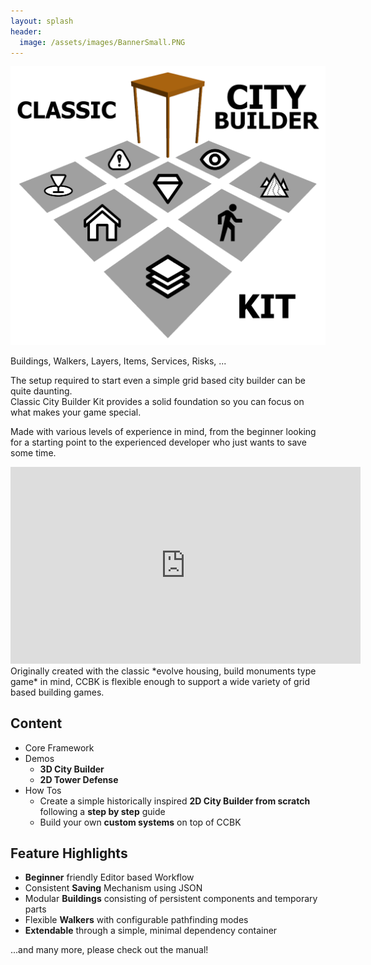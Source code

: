 ```yaml
---
layout: splash
header:
  image: /assets/images/BannerSmall.PNG
---
```


![Logo](/assets/images/logo.png)

Buildings, Walkers, Layers, Items, Services, Risks, ...

The setup required to start even a simple grid based city builder can be quite daunting.  
Classic City Builder Kit provides a solid foundation so you can focus on what makes your game special.  

Made with various levels of experience in mind, from the beginner looking for a starting point to the experienced developer who just wants to save some time.

<iframe width="560" height="315" src="https://www.youtube.com/embed/FoklLOFxvSg" frameborder="0" allow="accelerometer; autoplay; clipboard-write; encrypted-media; gyroscope; picture-in-picture" allowfullscreen></iframe>  
<br/>
Originally created with the classic *evolve housing, build monuments type game* in mind, CCBK is flexible enough to support a wide variety of grid based building games.

## Content

* Core Framework
* Demos
  * __3D City Builder__
  * __2D Tower Defense__
* How Tos  
  * Create a simple historically inspired __2D City Builder from scratch__ following a __step by step__ guide
  * Build your own __custom systems__ on top of CCBK

## Feature Highlights

* __Beginner__ friendly Editor based Workflow
* Consistent __Saving__ Mechanism using JSON
* Modular __Buildings__ consisting of persistent components and temporary parts
* Flexible __Walkers__ with configurable pathfinding modes
* __Extendable__ through a simple, minimal dependency container

...and many more, please check out the manual!